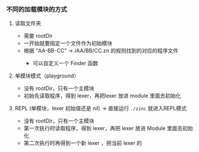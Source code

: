 ### 不同的加载模块的方式

1. 读取文件夹
    - 需要 rootDir
    - 一开始就要指定一个文件作为初始模块
    - 根据 “AA-BB-CC” -> <rootDir>/AA/BB/CC.zn 的规则找到的对应的程序文件
        - 可以自定义一个 Finder 函数

2. 单模块模式（playground）
    - 没有 rootDir，只有一个主模块
    - 初始先读取程序，得到 lexer，再把lexer 放进 module 里面去初始化

3. REPL (单模块，lexer 初始值还是 nil)  -> 直接运行 `./zinc` 就进入REPL模式
    - 没有 rootDir，只有一个主模块
    - 第一次执行时读取程序，得到 lexer，再把 lexer 放进 Module 里面去初始化
    - 第二次执行时再得到一个新 lexer ，把当前 lexer 的